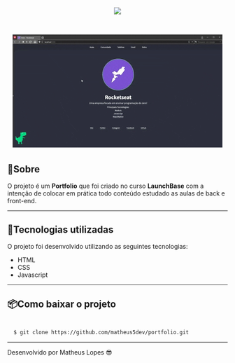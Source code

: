 <h1 align='center' >
  <img src="https://camo.githubusercontent.com/268b1344409fac98c4eeda520482b6910c4ddcba/68747470733a2f2f73746f726167652e676f6f676c65617069732e636f6d2f676f6c64656e2d77696e642f626f6f7463616d702d6c61756e6368626173652f6c6f676f2e706e67">
</h1>

<h1 align= 'center'>
  <img src="public/apresentacao.gif">
</h1>

## 📝Sobre

O projeto é um **Portfolio** que foi criado no curso **LaunchBase** com a intenção de colocar em prática todo conteúdo estudado as aulas de back e front-end.

---
## 🚀Tecnologias utilizadas

  O projeto foi desenvolvido utilizando as seguintes tecnologias:

  - HTML
  - CSS
  - Javascript

---
## 📦Como baixar o projeto

```bash

  $ git clone https://github.com/matheus5dev/portfolio.git

```

---
Desenvolvido por Matheus Lopes 😎
